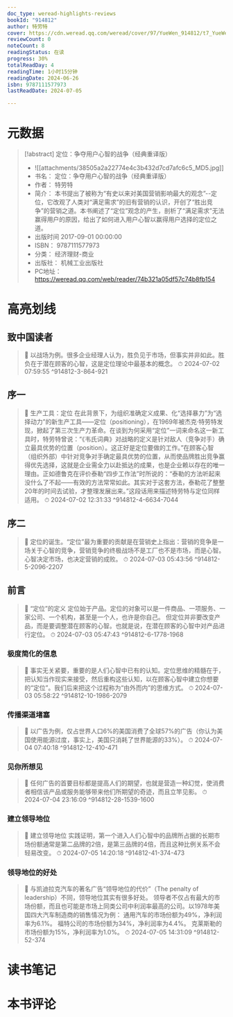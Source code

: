 ```yaml
---
doc_type: weread-highlights-reviews
bookId: "914812"
author: 特劳特
cover: https://cdn.weread.qq.com/weread/cover/97/YueWen_914812/t7_YueWen_914812.jpg
reviewCount: 0
noteCount: 8
readingStatus: 在读
progress: 30%
totalReadDay: 4
readingTime: 1小时15分钟
readingDate: 2024-06-26
isbn: 9787111577973
lastReadDate: 2024-07-05

---
```

# 元数据
> [!abstract] 定位：争夺用户心智的战争（经典重译版）
> - ![[attachments/38505a2a22774e4c3b432d7cd7afc6c5_MD5.jpg]]
> - 书名： 定位：争夺用户心智的战争（经典重译版）
> - 作者： 特劳特
> - 简介： 本书提出了被称为“有史以来对美国营销影响最大的观念”--定位，它改观了人类对“满足需求”的旧有营销的认识，开创了“胜出竞争”的营销之道。本书阐述了“定位”观念的产生，剖析了“满足需求”无法赢得用户的原因，给出了如何进入用户心智以赢得用户选择的定位之道。
> - 出版时间 2017-09-01 00:00:00
> - ISBN： 9787111577973
> - 分类： 经济理财-商业
> - 出版社： 机械工业出版社
> - PC地址：https://weread.qq.com/web/reader/74b321a05df57c74b8fb154

# 高亮划线

## 致中国读者

> 📌 以战场为例。很多企业经理人认为，胜负见于市场，但事实并非如此。胜负在于潜在顾客的心智，这是定位理论中最基本的概念。 
> ⏱ 2024-07-02 07:59:55 ^914812-3-864-921

## 序一

> 📌 生产工具：定位
在此背景下，为组织准确定义成果、化“选择暴力”为“选择动力”的新生产工具——定位（positioning），在1969年被杰克·特劳特发现，掀起了第三次生产力革命。在谈到为何采用“定位”一词来命名这一新工具时，特劳特曾说：“《韦氏词典》对战略的定义是针对敌人（竞争对手）确立最具优势的位置（position）。这正好是定位要做的工作。”在顾客心智（组织外部）中针对竞争对手确定最具优势的位置，从而使品牌胜出竞争赢得优先选择，这就是企业需全力以赴抵达的成果，也是企业赖以存在的唯一理由。正如德鲁克在评价泰勒“四步工作法”时所说的：“泰勒的方法听起来没什么了不起——有效的方法常常如此。其实对于这套方法，泰勒花了整整20年的时间去试验，才整理发展出来。”这段话用来描述特劳特与定位同样适用。 
> ⏱ 2024-07-02 12:31:33 ^914812-4-6634-7044

## 序二

> 📌 定位的诞生。“定位”最为重要的贡献是在营销史上指出：营销的竞争是一场关于心智的竞争，营销竞争的终极战场不是工厂也不是市场，而是心智。心智决定市场，也决定营销的成败。 
> ⏱ 2024-07-03 05:43:56 ^914812-5-2096-2207

## 前言

> 📌 “定位”的定义
定位始于产品。定位的对象可以是一件商品、一项服务、一家公司、一个机构，甚至是一个人，也许是你自己。
但定位并非要改变产品，而是要调整潜在顾客的心智。也就是说，在潜在顾客的心智中对产品进行定位。 
> ⏱ 2024-07-03 05:47:43 ^914812-6-1778-1968

### 极度简化的信息

> 📌 事实无关紧要，重要的是人们心智中已有的认知。定位思维的精髓在于，把认知当作现实来接受，然后重构这些认知，以在顾客心智中建立你想要的“定位”。我们后来把这个过程称为“由外而内”的思维方式。 
> ⏱ 2024-07-03 05:58:22 ^914812-10-1986-2079

### 传播渠道堵塞

> 📌 以广告为例，仅占世界人口6%的美国消费了全球57%的广告（你认为美国使用能源过度，事实上，美国只消耗了世界能源的33%）。 
> ⏱ 2024-07-04 07:40:18 ^914812-12-410-471

### 见你所想见

> 📌 任何广告的首要目标都是提高人们的期望，也就是营造一种幻觉，使消费者相信该产品或服务能够带来他们所期望的奇迹，而且立竿见影。 
> ⏱ 2024-07-04 23:16:09 ^914812-28-1539-1600

### 建立领导地位

> 📌 建立领导地位
实践证明，第一个进入人们心智中的品牌所占据的长期市场份额通常是第二品牌的2倍，是第三品牌的4倍，而且这种比例关系不会轻易改变。 
> ⏱ 2024-07-05 14:20:18 ^914812-41-374-473

### 领导地位的好处

> 📌 与凯迪拉克汽车的著名广告“领导地位的代价”（The penalty of leadership）不同，领导地位其实有很多好处。
领导者不仅占有最大的市场份额，而且也可能是市场上同类公司中利润率最高的公司。以1978年美国四大汽车制造商的销售情况为例：
通用汽车的市场份额为49%，净利润率为6.1%。
福特公司的市场份额为34%，净利润率为4.4%。
克莱斯勒的市场份额为15%，净利润率为1.0%。 
> ⏱ 2024-07-05 14:31:09 ^914812-52-374

# 读书笔记

# 本书评论
